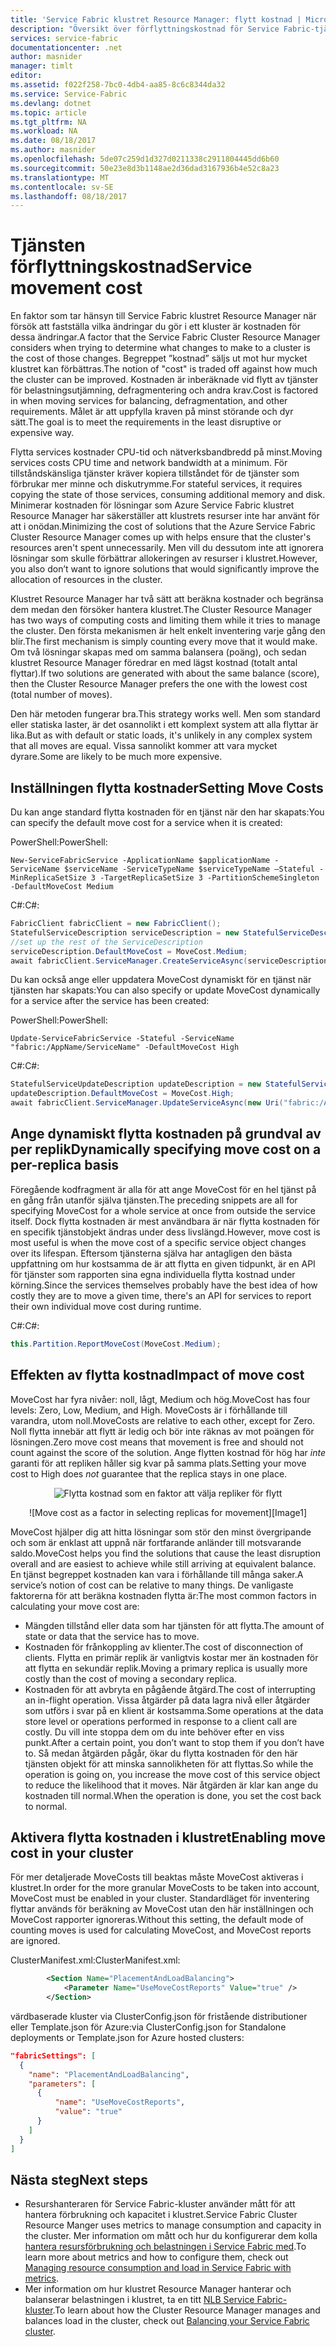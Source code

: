 ```yaml
---
title: 'Service Fabric klustret Resource Manager: flytt kostnad | Microsoft Docs'
description: "Översikt över förflyttningskostnad för Service Fabric-tjänster"
services: service-fabric
documentationcenter: .net
author: masnider
manager: timlt
editor: 
ms.assetid: f022f258-7bc0-4db4-aa85-8c6c8344da32
ms.service: Service-Fabric
ms.devlang: dotnet
ms.topic: article
ms.tgt_pltfrm: NA
ms.workload: NA
ms.date: 08/18/2017
ms.author: masnider
ms.openlocfilehash: 5de07c259d1d327d0211338c2911804445dd6b60
ms.sourcegitcommit: 50e23e8d3b1148ae2d36dad3167936b4e52c8a23
ms.translationtype: MT
ms.contentlocale: sv-SE
ms.lasthandoff: 08/18/2017
---
```

# <a name="service-movement-cost"></a><span data-ttu-id="38d54-103">Tjänsten förflyttningskostnad</span><span class="sxs-lookup"><span data-stu-id="38d54-103">Service movement cost</span></span>
<span data-ttu-id="38d54-104">En faktor som tar hänsyn till Service Fabric klustret Resource Manager när försök att fastställa vilka ändringar du gör i ett kluster är kostnaden för dessa ändringar.</span><span class="sxs-lookup"><span data-stu-id="38d54-104">A factor that the Service Fabric Cluster Resource Manager considers when trying to determine what changes to make to a cluster is the cost of those changes.</span></span> <span data-ttu-id="38d54-105">Begreppet ”kostnad” säljs ut mot hur mycket klustret kan förbättras.</span><span class="sxs-lookup"><span data-stu-id="38d54-105">The notion of "cost" is traded off against how much the cluster can be improved.</span></span> <span data-ttu-id="38d54-106">Kostnaden är inberäknade vid flytt av tjänster för belastningsutjämning, defragmentering och andra krav.</span><span class="sxs-lookup"><span data-stu-id="38d54-106">Cost is factored in when moving services for balancing, defragmentation, and other requirements.</span></span> <span data-ttu-id="38d54-107">Målet är att uppfylla kraven på minst störande och dyr sätt.</span><span class="sxs-lookup"><span data-stu-id="38d54-107">The goal is to meet the requirements in the least disruptive or expensive way.</span></span> 

<span data-ttu-id="38d54-108">Flytta services kostnader CPU-tid och nätverksbandbredd på minst.</span><span class="sxs-lookup"><span data-stu-id="38d54-108">Moving services costs CPU time and network bandwidth at a minimum.</span></span> <span data-ttu-id="38d54-109">För tillståndskänsliga tjänster kräver kopiera tillståndet för de tjänster som förbrukar mer minne och diskutrymme.</span><span class="sxs-lookup"><span data-stu-id="38d54-109">For stateful services, it requires copying the state of those services, consuming additional memory and disk.</span></span> <span data-ttu-id="38d54-110">Minimerar kostnaden för lösningar som Azure Service Fabric klustret Resource Manager har säkerställer att klustrets resurser inte har använt för att i onödan.</span><span class="sxs-lookup"><span data-stu-id="38d54-110">Minimizing the cost of solutions that the Azure Service Fabric Cluster Resource Manager comes up with helps ensure that the cluster's resources aren't spent unnecessarily.</span></span> <span data-ttu-id="38d54-111">Men vill du dessutom inte att ignorera lösningar som skulle förbättrar allokeringen av resurser i klustret.</span><span class="sxs-lookup"><span data-stu-id="38d54-111">However, you also don’t want to ignore solutions that would significantly improve the allocation of resources in the cluster.</span></span>

<span data-ttu-id="38d54-112">Klustret Resource Manager har två sätt att beräkna kostnader och begränsa dem medan den försöker hantera klustret.</span><span class="sxs-lookup"><span data-stu-id="38d54-112">The Cluster Resource Manager has two ways of computing costs and limiting them while it tries to manage the cluster.</span></span> <span data-ttu-id="38d54-113">Den första mekanismen är helt enkelt inventering varje gång den blir.</span><span class="sxs-lookup"><span data-stu-id="38d54-113">The first mechanism is simply counting every move that it would make.</span></span> <span data-ttu-id="38d54-114">Om två lösningar skapas med om samma balansera (poäng), och sedan klustret Resource Manager föredrar en med lägst kostnad (totalt antal flyttar).</span><span class="sxs-lookup"><span data-stu-id="38d54-114">If two solutions are generated with about the same balance (score), then the Cluster Resource Manager prefers the one with the lowest cost (total number of moves).</span></span>

<span data-ttu-id="38d54-115">Den här metoden fungerar bra.</span><span class="sxs-lookup"><span data-stu-id="38d54-115">This strategy works well.</span></span> <span data-ttu-id="38d54-116">Men som standard eller statiska laster, är det osannolikt i ett komplext system att alla flyttar är lika.</span><span class="sxs-lookup"><span data-stu-id="38d54-116">But as with default or static loads, it's unlikely in any complex system that all moves are equal.</span></span> <span data-ttu-id="38d54-117">Vissa sannolikt kommer att vara mycket dyrare.</span><span class="sxs-lookup"><span data-stu-id="38d54-117">Some are likely to be much more expensive.</span></span>

## <a name="setting-move-costs"></a><span data-ttu-id="38d54-118">Inställningen flytta kostnader</span><span class="sxs-lookup"><span data-stu-id="38d54-118">Setting Move Costs</span></span> 
<span data-ttu-id="38d54-119">Du kan ange standard flytta kostnaden för en tjänst när den har skapats:</span><span class="sxs-lookup"><span data-stu-id="38d54-119">You can specify the default move cost for a service when it is created:</span></span>

<span data-ttu-id="38d54-120">PowerShell:</span><span class="sxs-lookup"><span data-stu-id="38d54-120">PowerShell:</span></span>

```posh
New-ServiceFabricService -ApplicationName $applicationName -ServiceName $serviceName -ServiceTypeName $serviceTypeName –Stateful -MinReplicaSetSize 3 -TargetReplicaSetSize 3 -PartitionSchemeSingleton -DefaultMoveCost Medium
```

<span data-ttu-id="38d54-121">C#:</span><span class="sxs-lookup"><span data-stu-id="38d54-121">C#:</span></span> 

```csharp
FabricClient fabricClient = new FabricClient();
StatefulServiceDescription serviceDescription = new StatefulServiceDescription();
//set up the rest of the ServiceDescription
serviceDescription.DefaultMoveCost = MoveCost.Medium;
await fabricClient.ServiceManager.CreateServiceAsync(serviceDescription);
```

<span data-ttu-id="38d54-122">Du kan också ange eller uppdatera MoveCost dynamiskt för en tjänst när tjänsten har skapats:</span><span class="sxs-lookup"><span data-stu-id="38d54-122">You can also specify or update MoveCost dynamically for a service after the service has been created:</span></span> 

<span data-ttu-id="38d54-123">PowerShell:</span><span class="sxs-lookup"><span data-stu-id="38d54-123">PowerShell:</span></span> 

```posh
Update-ServiceFabricService -Stateful -ServiceName "fabric:/AppName/ServiceName" -DefaultMoveCost High
```

<span data-ttu-id="38d54-124">C#:</span><span class="sxs-lookup"><span data-stu-id="38d54-124">C#:</span></span>

```csharp
StatefulServiceUpdateDescription updateDescription = new StatefulServiceUpdateDescription();
updateDescription.DefaultMoveCost = MoveCost.High;
await fabricClient.ServiceManager.UpdateServiceAsync(new Uri("fabric:/AppName/ServiceName"), updateDescription);
```

## <a name="dynamically-specifying-move-cost-on-a-per-replica-basis"></a><span data-ttu-id="38d54-125">Ange dynamiskt flytta kostnaden på grundval av per replik</span><span class="sxs-lookup"><span data-stu-id="38d54-125">Dynamically specifying move cost on a per-replica basis</span></span>

<span data-ttu-id="38d54-126">Föregående kodfragment är alla för att ange MoveCost för en hel tjänst på en gång från utanför själva tjänsten.</span><span class="sxs-lookup"><span data-stu-id="38d54-126">The preceding snippets are all for specifying MoveCost for a whole service at once from outside the service itself.</span></span> <span data-ttu-id="38d54-127">Dock flytta kostnaden är mest användbara är när flytta kostnaden för en specifik tjänstobjekt ändras under dess livslängd.</span><span class="sxs-lookup"><span data-stu-id="38d54-127">However, move cost is most useful is when the move cost of a specific service object changes over its lifespan.</span></span> <span data-ttu-id="38d54-128">Eftersom tjänsterna själva har antagligen den bästa uppfattning om hur kostsamma de är att flytta en given tidpunkt, är en API för tjänster som rapporten sina egna individuella flytta kostnad under körning.</span><span class="sxs-lookup"><span data-stu-id="38d54-128">Since the services themselves probably have the best idea of how costly they are to move a given time, there's an API for services to report their own individual move cost during runtime.</span></span> 

<span data-ttu-id="38d54-129">C#:</span><span class="sxs-lookup"><span data-stu-id="38d54-129">C#:</span></span>

```csharp
this.Partition.ReportMoveCost(MoveCost.Medium);
```

## <a name="impact-of-move-cost"></a><span data-ttu-id="38d54-130">Effekten av flytta kostnad</span><span class="sxs-lookup"><span data-stu-id="38d54-130">Impact of move cost</span></span>
<span data-ttu-id="38d54-131">MoveCost har fyra nivåer: noll, lågt, Medium och hög.</span><span class="sxs-lookup"><span data-stu-id="38d54-131">MoveCost has four levels: Zero, Low, Medium, and High.</span></span> <span data-ttu-id="38d54-132">MoveCosts är i förhållande till varandra, utom noll.</span><span class="sxs-lookup"><span data-stu-id="38d54-132">MoveCosts are relative to each other, except for Zero.</span></span> <span data-ttu-id="38d54-133">Noll flytta innebär att flytt är ledig och bör inte räknas av mot poängen för lösningen.</span><span class="sxs-lookup"><span data-stu-id="38d54-133">Zero move cost means that movement is free and should not count against the score of the solution.</span></span> <span data-ttu-id="38d54-134">Ange flytten kostnad för hög har *inte* garanti för att repliken håller sig kvar på samma plats.</span><span class="sxs-lookup"><span data-stu-id="38d54-134">Setting your move cost to High does *not* guarantee that the replica stays in one place.</span></span>

<span data-ttu-id="38d54-135"><center>
![Flytta kostnad som en faktor att välja repliker för flytt][Image1]
</center></span><span class="sxs-lookup"><span data-stu-id="38d54-135"><center>
![Move cost as a factor in selecting replicas for movement][Image1]
</center></span></span>

<span data-ttu-id="38d54-136">MoveCost hjälper dig att hitta lösningar som stör den minst övergripande och som är enklast att uppnå när fortfarande anländer till motsvarande saldo.</span><span class="sxs-lookup"><span data-stu-id="38d54-136">MoveCost helps you find the solutions that cause the least disruption overall and are easiest to achieve while still arriving at equivalent balance.</span></span> <span data-ttu-id="38d54-137">En tjänst begreppet kostnaden kan vara i förhållande till många saker.</span><span class="sxs-lookup"><span data-stu-id="38d54-137">A service’s notion of cost can be relative to many things.</span></span> <span data-ttu-id="38d54-138">De vanligaste faktorerna för att beräkna kostnaden flytta är:</span><span class="sxs-lookup"><span data-stu-id="38d54-138">The most common factors in calculating your move cost are:</span></span>

- <span data-ttu-id="38d54-139">Mängden tillstånd eller data som har tjänsten för att flytta.</span><span class="sxs-lookup"><span data-stu-id="38d54-139">The amount of state or data that the service has to move.</span></span>
- <span data-ttu-id="38d54-140">Kostnaden för frånkoppling av klienter.</span><span class="sxs-lookup"><span data-stu-id="38d54-140">The cost of disconnection of clients.</span></span> <span data-ttu-id="38d54-141">Flytta en primär replik är vanligtvis kostar mer än kostnaden för att flytta en sekundär replik.</span><span class="sxs-lookup"><span data-stu-id="38d54-141">Moving a primary replica is usually more costly than the cost of moving a secondary replica.</span></span>
- <span data-ttu-id="38d54-142">Kostnaden för att avbryta en pågående åtgärd.</span><span class="sxs-lookup"><span data-stu-id="38d54-142">The cost of interrupting an in-flight operation.</span></span> <span data-ttu-id="38d54-143">Vissa åtgärder på data lagra nivå eller åtgärder som utförs i svar på en klient är kostsamma.</span><span class="sxs-lookup"><span data-stu-id="38d54-143">Some operations at the data store level or operations performed in response to a client call are costly.</span></span> <span data-ttu-id="38d54-144">Du vill inte stoppa dem om du inte behöver efter en viss punkt.</span><span class="sxs-lookup"><span data-stu-id="38d54-144">After a certain point, you don’t want to stop them if you don’t have to.</span></span> <span data-ttu-id="38d54-145">Så medan åtgärden pågår, ökar du flytta kostnaden för den här tjänsten objekt för att minska sannolikheten för att flyttas.</span><span class="sxs-lookup"><span data-stu-id="38d54-145">So while the operation is going on, you increase the move cost of this service object to reduce the likelihood that it moves.</span></span> <span data-ttu-id="38d54-146">När åtgärden är klar kan ange du kostnaden till normal.</span><span class="sxs-lookup"><span data-stu-id="38d54-146">When the operation is done, you set the cost back to normal.</span></span>

## <a name="enabling-move-cost-in-your-cluster"></a><span data-ttu-id="38d54-147">Aktivera flytta kostnaden i klustret</span><span class="sxs-lookup"><span data-stu-id="38d54-147">Enabling move cost in your cluster</span></span>
<span data-ttu-id="38d54-148">För mer detaljerade MoveCosts till beaktas måste MoveCost aktiveras i klustret.</span><span class="sxs-lookup"><span data-stu-id="38d54-148">In order for the more granular MoveCosts to be taken into account, MoveCost must be enabled in your cluster.</span></span> <span data-ttu-id="38d54-149">Standardläget för inventering flyttar används för beräkning av MoveCost utan den här inställningen och MoveCost rapporter ignoreras.</span><span class="sxs-lookup"><span data-stu-id="38d54-149">Without this setting, the default mode of counting moves is used for calculating MoveCost, and MoveCost reports are ignored.</span></span>


<span data-ttu-id="38d54-150">ClusterManifest.xml:</span><span class="sxs-lookup"><span data-stu-id="38d54-150">ClusterManifest.xml:</span></span>

``` xml
        <Section Name="PlacementAndLoadBalancing">
            <Parameter Name="UseMoveCostReports" Value="true" />
        </Section>
```

<span data-ttu-id="38d54-151">värdbaserade kluster via ClusterConfig.json för fristående distributioner eller Template.json för Azure:</span><span class="sxs-lookup"><span data-stu-id="38d54-151">via ClusterConfig.json for Standalone deployments or Template.json for Azure hosted clusters:</span></span>

```json
"fabricSettings": [
  {
    "name": "PlacementAndLoadBalancing",
    "parameters": [
      {
          "name": "UseMoveCostReports",
          "value": "true"
      }
    ]
  }
]
```

## <a name="next-steps"></a><span data-ttu-id="38d54-152">Nästa steg</span><span class="sxs-lookup"><span data-stu-id="38d54-152">Next steps</span></span>
- <span data-ttu-id="38d54-153">Resurshanteraren för Service Fabric-kluster använder mått för att hantera förbrukning och kapacitet i klustret.</span><span class="sxs-lookup"><span data-stu-id="38d54-153">Service Fabric Cluster Resource Manger uses metrics to manage consumption and capacity in the cluster.</span></span> <span data-ttu-id="38d54-154">Mer information om mått och hur du konfigurerar dem kolla [hantera resursförbrukning och belastningen i Service Fabric med](service-fabric-cluster-resource-manager-metrics.md).</span><span class="sxs-lookup"><span data-stu-id="38d54-154">To learn more about metrics and how to configure them, check out [Managing resource consumption and load in Service Fabric with metrics](service-fabric-cluster-resource-manager-metrics.md).</span></span>
- <span data-ttu-id="38d54-155">Mer information om hur klustret Resource Manager hanterar och balanserar belastningen i klustret, ta en titt [NLB Service Fabric-kluster](service-fabric-cluster-resource-manager-balancing.md).</span><span class="sxs-lookup"><span data-stu-id="38d54-155">To learn about how the Cluster Resource Manager manages and balances load in the cluster, check out [Balancing your Service Fabric cluster](service-fabric-cluster-resource-manager-balancing.md).</span></span>

[Image1]:./media/service-fabric-cluster-resource-manager-movement-cost/service-most-cost-example.png
